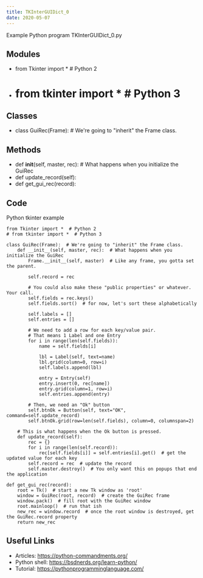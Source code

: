 ```yaml
---
title: TKInterGUIDict_0
date: 2020-05-07
---
```

Example Python program TKInterGUIDict_0.py

## Modules

* from Tkinter import *  # Python 2
* # from tkinter import *  # Python 3

## Classes

* class GuiRec(Frame):  # We're going to "inherit" the Frame class. 

## Methods

* def __init__(self, master, rec):  # What happens when you initialize the GuiRec
* def update_record(self):
* def get_gui_rec(record):

## Code

Python tkinter example

    from Tkinter import *  # Python 2
    # from tkinter import *  # Python 3
    
    class GuiRec(Frame):  # We're going to "inherit" the Frame class. 
        def __init__(self, master, rec):  # What happens when you initialize the GuiRec
            Frame.__init__(self, master)  # Like any frame, you gotta set the parent.
            
            self.record = rec
            
            # You could also make these "public properties" or whatever. Your call.
            self.fields = rec.keys()
            self.fields.sort()  # for now, let's sort these alphabetically
                
            self.labels = []
            self.entries = []
            
            # We need to add a row for each key/value pair.
            # That means 1 Label and one Entry
            for i in range(len(self.fields)):
                name = self.fields[i]
    
                lbl = Label(self, text=name)
                lbl.grid(column=0, row=i)
                self.labels.append(lbl)
    
                entry = Entry(self)
                entry.insert(0, rec[name])
                entry.grid(column=1, row=i)
                self.entries.append(entry)
                
            # Then, we need an "Ok" button
            self.btnOk = Button(self, text="OK", command=self.update_record)
            self.btnOk.grid(row=len(self.fields), column=0, columnspan=2)
    
        # This is what happens when the Ok button is pressed.
        def update_record(self):
            rec = {}
            for i in range(len(self.record)):
                rec[self.fields[i]] = self.entries[i].get()  # get the updated value for each key
            self.record = rec  # update the record
            self.master.destroy()  # You only want this on popups that end the application
    
    def get_gui_rec(record):
        root = Tk()  # start a new Tk window as 'root'
        window = GuiRec(root, record)  # create the GuiRec frame
        window.pack()  # fill root with the GuiRec window
        root.mainloop()  # run that ish
        new_rec = window.record  # once the root window is destroyed, get the GuiRec.record property
        return new_rec

## Useful Links

- Articles: https://python-commandments.org/
- Python shell: https://bsdnerds.org/learn-python/
- Tutorial: https://pythonprogramminglanguage.com/
